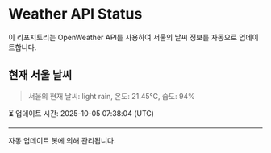
# Weather API Status

이 리포지토리는 OpenWeather API를 사용하여 서울의 날씨 정보를 자동으로 업데이트합니다.

## 현재 서울 날씨
> 서울의 현재 날씨: light rain, 온도: 21.45°C, 습도: 94%

⏳ 업데이트 시간: 2025-10-05 07:38:04 (UTC)

---
자동 업데이트 봇에 의해 관리됩니다.
